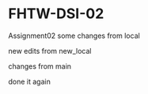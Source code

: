 # FHTW-DSI-02
 Assignment02
some changes from local

new edits from new_local

changes from main

done it again